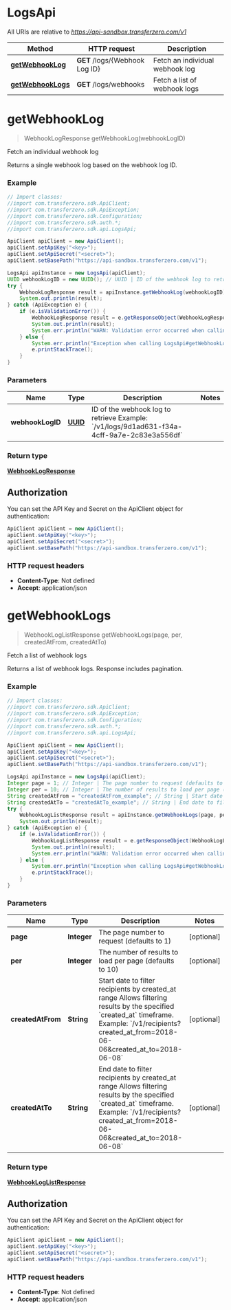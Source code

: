 # LogsApi

All URIs are relative to *https://api-sandbox.transferzero.com/v1*

Method | HTTP request | Description
------------- | ------------- | -------------
[**getWebhookLog**](LogsApi.md#getWebhookLog) | **GET** /logs/{Webhook Log ID} | Fetch an individual webhook log
[**getWebhookLogs**](LogsApi.md#getWebhookLogs) | **GET** /logs/webhooks | Fetch a list of webhook logs


<a name="getWebhookLog"></a>
# **getWebhookLog**
> WebhookLogResponse getWebhookLog(webhookLogID)

Fetch an individual webhook log

Returns a single webhook log based on the webhook log ID.

### Example
```java
// Import classes:
//import com.transferzero.sdk.ApiClient;
//import com.transferzero.sdk.ApiException;
//import com.transferzero.sdk.Configuration;
//import com.transferzero.sdk.auth.*;
//import com.transferzero.sdk.api.LogsApi;

ApiClient apiClient = new ApiClient();
apiClient.setApiKey("<key>");
apiClient.setApiSecret("<secret>");
apiClient.setBasePath("https://api-sandbox.transferzero.com/v1");

LogsApi apiInstance = new LogsApi(apiClient);
UUID webhookLogID = new UUID(); // UUID | ID of the webhook log to retrieve  Example: `/v1/logs/9d1ad631-f34a-4cff-9a7e-2c83e3a556df`
try {
    WebhookLogResponse result = apiInstance.getWebhookLog(webhookLogID);
    System.out.println(result);
} catch (ApiException e) {
    if (e.isValidationError()) {
        WebhookLogResponse result = e.getResponseObject(WebhookLogResponse.class);
        System.out.println(result);
        System.err.println("WARN: Validation error occurred when calling the endpoint");
    } else {
        System.err.println("Exception when calling LogsApi#getWebhookLog");
        e.printStackTrace();
    }
}
```

### Parameters

Name | Type | Description  | Notes
------------- | ------------- | ------------- | -------------
 **webhookLogID** | [**UUID**](.md)| ID of the webhook log to retrieve  Example: &#x60;/v1/logs/9d1ad631-f34a-4cff-9a7e-2c83e3a556df&#x60; |

### Return type

[**WebhookLogResponse**](WebhookLogResponse.md)

## Authorization

You can set the API Key and Secret on the ApiClient object for authentication:

```java
ApiClient apiClient = new ApiClient();
apiClient.setApiKey("<key>");
apiClient.setApiSecret("<secret>");
apiClient.setBasePath("https://api-sandbox.transferzero.com/v1");
```
### HTTP request headers

 - **Content-Type**: Not defined
 - **Accept**: application/json

<a name="getWebhookLogs"></a>
# **getWebhookLogs**
> WebhookLogListResponse getWebhookLogs(page, per, createdAtFrom, createdAtTo)

Fetch a list of webhook logs

Returns a list of webhook logs. Response includes pagination.

### Example
```java
// Import classes:
//import com.transferzero.sdk.ApiClient;
//import com.transferzero.sdk.ApiException;
//import com.transferzero.sdk.Configuration;
//import com.transferzero.sdk.auth.*;
//import com.transferzero.sdk.api.LogsApi;

ApiClient apiClient = new ApiClient();
apiClient.setApiKey("<key>");
apiClient.setApiSecret("<secret>");
apiClient.setBasePath("https://api-sandbox.transferzero.com/v1");

LogsApi apiInstance = new LogsApi(apiClient);
Integer page = 1; // Integer | The page number to request (defaults to 1)
Integer per = 10; // Integer | The number of results to load per page (defaults to 10)
String createdAtFrom = "createdAtFrom_example"; // String | Start date to filter recipients by created_at range Allows filtering results by the specified `created_at` timeframe.  Example: `/v1/recipients?created_at_from=2018-06-06&created_at_to=2018-06-08`
String createdAtTo = "createdAtTo_example"; // String | End date to filter recipients by created_at range Allows filtering results by the specified `created_at` timeframe.  Example: `/v1/recipients?created_at_from=2018-06-06&created_at_to=2018-06-08`
try {
    WebhookLogListResponse result = apiInstance.getWebhookLogs(page, per, createdAtFrom, createdAtTo);
    System.out.println(result);
} catch (ApiException e) {
    if (e.isValidationError()) {
        WebhookLogListResponse result = e.getResponseObject(WebhookLogListResponse.class);
        System.out.println(result);
        System.err.println("WARN: Validation error occurred when calling the endpoint");
    } else {
        System.err.println("Exception when calling LogsApi#getWebhookLogs");
        e.printStackTrace();
    }
}
```

### Parameters

Name | Type | Description  | Notes
------------- | ------------- | ------------- | -------------
 **page** | **Integer**| The page number to request (defaults to 1) | [optional]
 **per** | **Integer**| The number of results to load per page (defaults to 10) | [optional]
 **createdAtFrom** | **String**| Start date to filter recipients by created_at range Allows filtering results by the specified &#x60;created_at&#x60; timeframe.  Example: &#x60;/v1/recipients?created_at_from&#x3D;2018-06-06&amp;created_at_to&#x3D;2018-06-08&#x60; | [optional]
 **createdAtTo** | **String**| End date to filter recipients by created_at range Allows filtering results by the specified &#x60;created_at&#x60; timeframe.  Example: &#x60;/v1/recipients?created_at_from&#x3D;2018-06-06&amp;created_at_to&#x3D;2018-06-08&#x60; | [optional]

### Return type

[**WebhookLogListResponse**](WebhookLogListResponse.md)

## Authorization

You can set the API Key and Secret on the ApiClient object for authentication:

```java
ApiClient apiClient = new ApiClient();
apiClient.setApiKey("<key>");
apiClient.setApiSecret("<secret>");
apiClient.setBasePath("https://api-sandbox.transferzero.com/v1");
```
### HTTP request headers

 - **Content-Type**: Not defined
 - **Accept**: application/json

